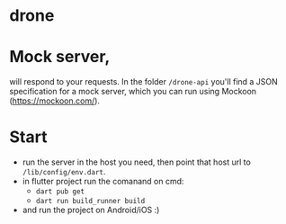 # drone

# Mock server,
 will respond to your requests. In the folder ```/drone-api``` you'll find a JSON specification for a mock server,
which you can run using Mockoon (https://mockoon.com/).

# Start
  - run the server in the host you need, then point that host url to ```/lib/config/env.dart```.
  - in flutter project run the comanand on cmd:
    - ```dart pub get```
    - ```dart run build_runner build```
  - and run the project on Android/iOS :)
